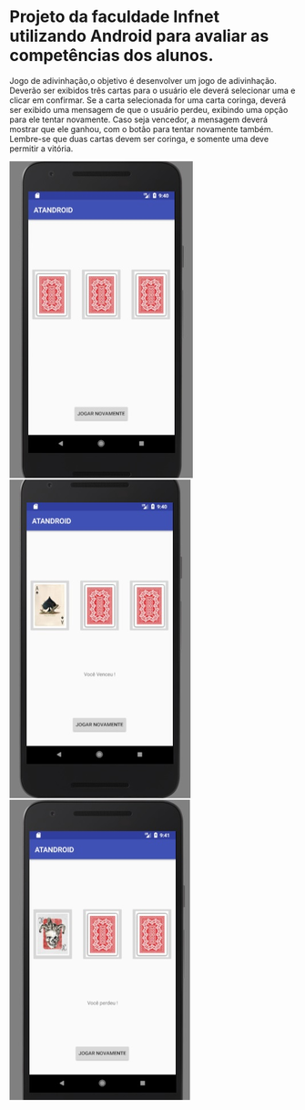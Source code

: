 # Projeto da faculdade Infnet utilizando Android para avaliar as competências dos alunos.



Jogo de adivinhação,o objetivo é desenvolver um jogo de adivinhação. Deverão ser exibidos três cartas para o usuário ele deverá selecionar uma e clicar em confirmar. Se a carta selecionada for uma carta coringa, deverá ser exibido uma mensagem de que o usuário perdeu, exibindo uma opção para ele tentar novamente. Caso seja vencedor, a mensagem deverá mostrar que ele ganhou, com o botão para tentar novamente também. Lembre-se que duas cartas devem ser coringa, e somente uma deve permitir a vitória.  

![Alt text](./android1.jpg)
![Alt text](./android2.jpg)
![Alt text](./android3.jpg)

